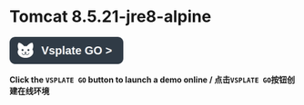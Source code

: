 # Tomcat 8.5.21-jre8-alpine

<a href="https://www.vsplate.com/?docker-compose=https://github.com/vsplate/dcenvs/tomcat/8.5.21-jre8-alpine"><img alt="VSPLATE GO" src="https://raw.githubusercontent.com/vsplate/images/master/vsgo_btn.png" width="200px"></a>

**Click the `VSPLATE GO` button to launch a demo online / 点击`VSPLATE GO`按钮创建在线环境**